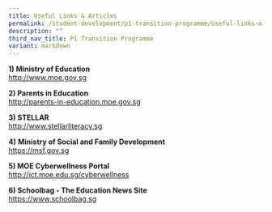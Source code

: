 ```yaml
---
title: Useful Links & Articles
permalink: /student-development/p1-transition-programme/useful-links-n-articles/
description: ""
third_nav_title: P1 Transition Programme
variant: markdown
---
```

<p><strong>1) Ministry of Education</strong><br><u><a href="http://www.moe.gov.sg/" target="_blank" rel="noopener">http://www.moe.gov.sg</a></u></p>
<p><strong>2) Parents in Education<br></strong><u><a href="http://parents-in-education.moe.gov.sg">http://parents-in-education.moe.gov.sg</a></u></p>
<p><strong>3) STELLAR<br></strong><u><a href="http://www.stellarliteracy.sg/" target="_blank" rel="noopener">http://www.stellarliteracy.sg</a></u></p>
<p><strong>4)</strong>&nbsp;<strong>Ministry of Social and Family Development<br></strong><u><a href="https://msf.gov.sg">https://msf.gov.sg</a><br></u></p>
<p><strong>5) MOE Cyberwellness Portal<br></strong><u><a href="http://ict.moe.edu.sg/cyberwellness/" target="_blank" rel="noopener">http://ict.moe.edu.sg/cyberwellness</a></u></p>
<p><strong>6) Schoolbag - The Education News Site<br></strong><u><a href="https://www.schoolbag.sg/" target="_blank" rel="noopener">https://www.schoolbag.sg</a></u></p>